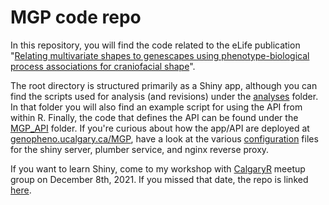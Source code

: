 # MGP code repo

In this repository, you will find the code related to the eLife publication "[Relating multivariate shapes to genescapes using phenotype-biological process associations for craniofacial shape](https://elifesciences.org/articles/68623)".

The root directory is structured primarily as a Shiny app, although you can find the scripts used for analysis (and revisions) under the [analyses](/analyses) folder. In that folder you will also find an example script for using the API from within R. Finally, the code that defines the API can be found under the [MGP_API](/MGP_API) folder. If you're curious about how the app/API are deployed at [genopheno.ucalgary.ca/MGP](genopheno.ucalgary.ca/MGP), have a look at the various [configuration](/configurations) files for the shiny server, plumber service, and nginx reverse proxy.

If you want to learn Shiny, come to my workshop with [CalgaryR](https://www.meetup.com/calgaryr/) meetup group on December 8th, 2021. If you missed that date, the repo is linked [here](https://github.com/J0vid/CalgaryR_Shiny).
